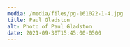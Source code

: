 ```yaml
---
media: /media/files/pg-161022-1-4.jpg
title: Paul Gladston
alt: Photo of Paul Gladston
date: 2021-09-30T15:45:00-0500
---
```

